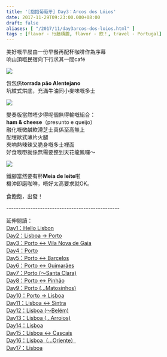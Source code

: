 ```yaml
---
title: '[抱抱葡萄牙] Day3：Arcos dos Lóios'
date: 2017-11-29T09:23:00.000+08:00
draft: false
aliases: [ "/2017/11/day3arcos-dos-loios.html" ]
tags : [flavor - 行膳積腹, flavor - 飲！, travel - Portugal]
---
```


美好嘅早晨由一份早餐再配杯咖啡作為序幕  
响山頂嘅民宿向下行求其一間café  

[![](https://c1.staticflickr.com/5/4554/38461252616_6a2c5cce15_z.jpg)](https://c1.staticflickr.com/5/4554/38461252616_6a2c5cce15_z.jpg)

包包係**torrada pão Alentejano**  
坑紋式烘底，充滿牛油同小麥味嘅多士  

[![](https://c1.staticflickr.com/5/4531/38517827251_f8de01deff_z.jpg)](https://c1.staticflickr.com/5/4531/38517827251_f8de01deff_z.jpg)

變奏版當然唔少得呢個無得輸嘅組合：  
**ham & cheese**（presunto e queijo）  
融化嘅微鹹軟滑芝士真係至高無上  
配埋歐式薄片火腿  
夾响熱辣辣又脆身嘅多士裡面  
好食嘅嘢就係無需要整到天花龍鳳囉～  

[![](https://c1.staticflickr.com/5/4242/35704783731_43e8f39f16_z.jpg)](https://c1.staticflickr.com/5/4242/35704783731_43e8f39f16_z.jpg)

鐵腳當然要有杯**Meia de leite**啦  
機沖即磨咖啡，唔好太高要求就OK。  
  
  
食飽飽，出發！  
  
\-----------------------------------------------  
  
延伸閱讀：  
[Day1：Hello Lisbon](https://www.hidie.net/2017/07/day1hello-lisbon.html)  
[Day2：Lisboa → Porto](https://www.hidie.net/2017/07/day2lisboa-porto.html)  
[Day3：Porto ↔ Vila Nova de Gaia](https://www.hidie.net/2017/07/day3porto-vila-nova-de-gaia.html)  
[Day4：Porto](http://www.hidie.net/2017/07/day4porto.html)  
[Day5：Porto ↔ Barcelos](http://www.hidie.net/2017/07/day5porto-barcelos.html)  
[Day6：Porto ↔ Guimarães](http://www.hidie.net/2017/07/day6porto-guimaraes.html)  
[Day7：Porto (～Santa Clara)](http://www.hidie.net/2017/08/day7porto-santa-clara.html)  
[Day8：Porto ↔ Pinhão](http://www.hidie.net/2017/08/day8porto-pinhao.html)  
[Day9：Porto (...Matosinhos)](http://www.hidie.net/2017/08/day9porto-matosinhos.html)  
[Day10：Porto → Lisboa](http://www.hidie.net/2017/08/day10porto-lisboa.html)  
[Day11：Lisboa ↔ Sintra](http://www.hidie.net/2017/08/day11lisboa-sintra.html)  
[Day12：Lisboa (～Belém)](http://www.hidie.net/2017/08/day12lisboa-belem.html)  
[Day13：Lisboa (...Arroios)](http://www.hidie.net/2017/08/day13lisboa-arroios.html)  
[Day14：Lisboa](http://www.hidie.net/2017/08/day14lisboa.html)  
[Day15：Lisboa ↔ Cascais](http://www.hidie.net/2017/08/day15lisboa-cascais.html)  
[Day16：Lisboa（...Oriente）](http://www.hidie.net/2017/08/day16lisboaoriente.html)  
[Day17：Lisboa](http://www.hidie.net/2017/08/day17lisboa.html)